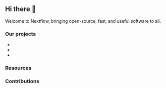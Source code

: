 ## Hi there 👋

Welcome to Nextflow, bringing open-source, fast, and useful software to all.
<!-- Helping the world be a better place -->

### Our projects
*
*
*

### Resources

### Contributions

